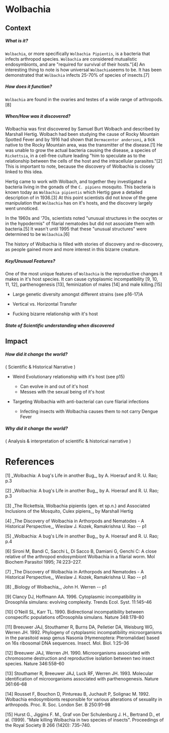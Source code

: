  Wolbachia
==========

 Context 
--------
##### What is it?
`Wolbachia`, or more specifically `Wolbachia Pipientis`, is a bacteria that infects arthropod species. `Wolbachia` are considered mutualistic endosymbionts, and are "required for survival of their hosts."[4] An interesting thing to note is how universal `Wolbachia`seems to be. It has been demonstrated that `Wolbachia` infects 25-70% of species of insects.[7] 


##### How does it function?
`Wolbachia` are found in the ovaries and testes of a wide range of arthropods.[8] 


##### When/How was it discovered?
Wolbachia was first discovered by Samuel Burt Wolbach and described by Marshall Hertig. Wolbach had been studying the cause of Rocky Mountain Spotted Fever and by 1916 had shown that `Dermacentor andersoni`, a tick native to the Rocky Mountain area, was the transmitter of the disease.[1] He was unable to grow the actual bacteria causing the disease, a species of `Rickettsia`, in a cell-free culture leading "him to speculate as to the relationship between the cells of the host and the intracellular parasites."[2] This is important to note, because the discovery of Wolbachia is closely linked to this idea.

Hertig came to work with Wolbach, and together they investigated a bacteria living in the gonads of the `C. pipiens` mosquito. This bacteria is known today as `Wolbachia pipientis` which Hertig gave a detailed description of in 1936.[3] At this point scientists did not know of the gene manipulation that `Wolbachia` has on it's hosts, and the discovery largely went unnoticed. 

In the 1960s and '70s, scientists noted "unusual structures in the oocytes or in the hypodermis" of filarial nematodes but did not associate them with bacteria.[5] It wasn't until 1995 that these "unusual structures" were determined to be `Wolbachia`.[6]

The history of Wolbachia is filled with stories of discovery and re-discovery, as people gained more and more interest in this bizarre creature.


##### Key/Unusual Features?
One of the most unique features of `Wolbachia` is the reproductive changes it makes in it's host species. It can cause cytoplasmic incompatibility [9, 10, 11, 12], parthenogenesis [13], feminization of males [14] and male killing.[15]

+ Large genetic diversity amongst different strains (see p16-17)A
+ Vertical vs. Horizontal Transfer

+ Fucking bizarre relationship with it's host

##### State of Scientific understanding when discovered


 Impact
-------
##### How did it change the world?
 ( Scientific & Historical Narrative )
+ Weird Evolutionary relationship with it's host (see p15)
  + Can evolve in and out of it's host
  + Messes with the sexual being of it's host

+ Targeting Wolbachia with anti-bacterial can cure filarial infections
  + Infecting insects with Wolbachia causes them to not carry Dengue Fever

##### Why did it change the world?
 ( Analysis & interpretation of scientific & historical narrative )


 References
===========

[1] \_Wolbachia: A bug's Life in another Bug\_, by A. Hoerauf and R. U. Rao;  p.3

[2] \_Wolbachia: A bug's Life in another Bug\_, by A. Hoerauf and R. U. Rao;  p.3

[3] \_The Rickettsia, Wolbachia pipientis (gen. et sp.n.) and Associated Inclusions of the Mosquito, Culex pipiens\_, by Marshall Hertig

[4] \_The Discovery of Wolbachia in Arthorpods and Nematodes - A Historical Perspective\_, Wieslaw J. Kozek, Ramakrishna U. Rao  -- p1

[5] \_Wolbachia: A bug's Life in another Bug\_, by A. Hoerauf and R. U. Rao;  p.4

[6] Sironi M, Bandi C, Sacchi L, Di Sacco B, Damiani G, Genchi C: A close relative of the arthropod endosymbiont Wolbachia in a filarial worm. Mol Biochem Parasitol 1995; 74:223–227.

[7] \_The Discovery of Wolbachia in Arthorpods and Nematodes - A Historical Perspective\_, Wieslaw J. Kozek, Ramakrishna U. Rao  -- p1

[8] \_Biology of Wolbachia\_, John H. Werren  -- p1

[9] Clancy  DJ,  Hoffmann  AA.  1996.  Cytoplasmic incompatibility in Drosophila simulans: evolving  complexity. Trends Ecol. Syst. 11:145–46

[10] O’Neill SL, Karr TL. 1990. Bidirectional incompatibility between conspecific populations ofDrosophila simulans. Nature 348:178–80

[11] Breeuwer JAJ, Stouthamer R, Burns DA, Pelletier DA, Weisburg WG, Werren  JH.  1992.  Phylogeny  of  cytoplasmic  incompatibility  microorganisms  in the parasitoid wasp genus Nasonia (Hymenoptera:  Pteromalidae) based on 16s ribosomal DNA sequences.  Insect. Mol.  Biol.  1:25–36

[12] Breeuwer JAJ, Werren JH. 1990. Microorganisms associated with chromosome destruction and reproductive isolation between two insect species. Nature 346:558–60

[13] Stouthamer R, Breeuwer JAJ, Luck RF, Werren JH. 1993. Molecular identification of microorganisms associated with parthenogenesis. Nature 361:66–68 

[14] Rousset F, Bouchon D, Pintureau B, Juchault P, Solignac M. 1992. Wolbachia endosymbionts responsible for various alterations of sexuality in arthropods. Proc. R. Soc. London Ser. B 250:91–98

[15] Hurst G., Jiggins F. M., Graf von Der Schulenburg J. H., Bertrand D., et al. (1999). "Male killing Wolbachia in two species of insects". Proceedings of the Royal Society B 266 (1420): 735–740.  

